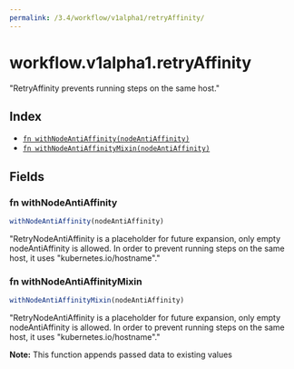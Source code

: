 ```yaml
---
permalink: /3.4/workflow/v1alpha1/retryAffinity/
---
```


# workflow.v1alpha1.retryAffinity

"RetryAffinity prevents running steps on the same host."

## Index

* [`fn withNodeAntiAffinity(nodeAntiAffinity)`](#fn-withnodeantiaffinity)
* [`fn withNodeAntiAffinityMixin(nodeAntiAffinity)`](#fn-withnodeantiaffinitymixin)

## Fields

### fn withNodeAntiAffinity

```ts
withNodeAntiAffinity(nodeAntiAffinity)
```

"RetryNodeAntiAffinity is a placeholder for future expansion, only empty nodeAntiAffinity is allowed. In order to prevent running steps on the same host, it uses \"kubernetes.io/hostname\"."

### fn withNodeAntiAffinityMixin

```ts
withNodeAntiAffinityMixin(nodeAntiAffinity)
```

"RetryNodeAntiAffinity is a placeholder for future expansion, only empty nodeAntiAffinity is allowed. In order to prevent running steps on the same host, it uses \"kubernetes.io/hostname\"."

**Note:** This function appends passed data to existing values
